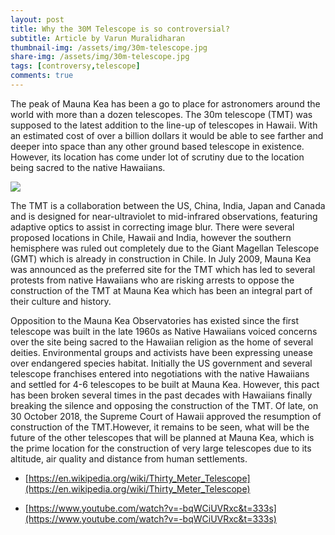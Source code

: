 ```yaml
---
layout: post
title: Why the 30M Telescope is so controversial?
subtitle: Article by Varun Muralidharan
thumbnail-img: /assets/img/30m-telescope.jpg
share-img: /assets/img/30m-telescope.jpg
tags: [controversy,telescope]
comments: true
---
```


The peak of Mauna Kea has been a go to place for astronomers around the world with more than a dozen telescopes. The 30m telescope (TMT) was supposed to the latest addition to the line-up of telescopes in Hawaii. With an estimated cost of over a billion dollars it would be able to see farther and deeper into space than any other ground based telescope in existence. However, its location has come under lot of scrutiny due to the location being sacred to the native Hawaiians.

<img src="{{ site.baseurl }}/assets/img/30m-telescope.jpg">

The TMT is a collaboration between the US, China, India, Japan and Canada and is designed for near-ultraviolet to mid-infrared observations, featuring adaptive optics to assist in correcting image blur. There were several proposed locations in Chile, Hawaii and India, however the southern hemisphere was ruled out completely due to the Giant Magellan Telescope (GMT) which is already in construction in Chile. In July 2009, Mauna Kea was announced as the preferred site for the TMT which has led to several protests from native Hawaiians who are risking arrests to oppose the construction of the TMT at Mauna Kea which has been an integral part of their culture and history.

Opposition to the Mauna Kea Observatories has existed since the first telescope was built in the late 1960s as Native Hawaiians voiced concerns over the site being sacred to the Hawaiian religion as the home of several deities. Environmental groups and activists have been expressing unease over endangered species habitat. Initially the US government and several telescope franchises entered into negotiations with the native Hawaiians and settled for 4-6 telescopes to be built at Mauna Kea. However, this pact has been broken several times in the past decades with Hawaiians finally breaking the silence and opposing the construction of the TMT. Of late, on 30 October 2018, the Supreme Court of Hawaii approved the resumption of construction of the TMT.However, it remains to be seen, what will be the future of the other telescopes that will be planned at Mauna Kea, which is the prime location for the construction of very large telescopes due to its altitude, air quality and distance from human settlements.

- [https://en.wikipedia.org/wiki/Thirty_Meter_Telescope](https://en.wikipedia.org/wiki/Thirty_Meter_Telescope)

- [https://www.youtube.com/watch?v=-bqWCiUVRxc&t=333s](https://www.youtube.com/watch?v=-bqWCiUVRxc&t=333s)